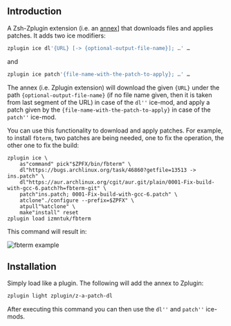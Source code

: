 ## Introduction

A Zsh-Zplugin extension (i.e. an
[annex](http://zdharma.org/zplugin/wiki/Annexes/)] that downloads files and
applies patches. It adds two ice modifiers:

```zsh
zplugin ice dl'{URL} [-> {optional-output-file-name}]; …' …
```

and

```zsh
zplugin ice patch'{file-name-with-the-patch-to-apply}; …' …
```

The annex (i.e. Zplugin extension) will download the given `{URL}` under the
path `{optional-output-file-name}` (if no file name given, then it is taken from
last segment of the URL) in case of the `dl''` ice-mod, and apply a patch given
by the `{file-name-with-the-patch-to-apply}` in case of the `patch''` ice-mod.

You can use this functionality to download and apply patches. For example, to
install `fbterm`, two patches are being needed, one to fix the operation, the other
one to fix the build:

```zsn
zplugin ice \
    as"command" pick"$ZPFX/bin/fbterm" \
    dl"https://bugs.archlinux.org/task/46860?getfile=13513 -> ins.patch" \
    dl"https://aur.archlinux.org/cgit/aur.git/plain/0001-Fix-build-with-gcc-6.patch?h=fbterm-git" \
    patch"ins.patch; 0001-Fix-build-with-gcc-6.patch" \
    atclone"./configure --prefix=$ZPFX" \
    atpull"%atclone" \
    make"install" reset
zplugin load izmntuk/fbterm
```

This command will result in:

![fbterm
example](https://raw.githubusercontent.com/zplugin/z-a-patch-dl/master/images/fbterm-ex.png)

## Installation

Simply load like a plugin. The following will add the annex to Zplugin:

```zsh
zplugin light zplugin/z-a-patch-dl
```

After executing this command you can then use the `dl''` and `patch''` ice-mods.

<!-- vim:set ft=markdown tw=80 et sw=4 sts=4: -->
